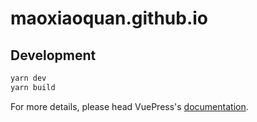# maoxiaoquan.github.io

> 

## Development

```bash
yarn dev
yarn build
```

For more details, please head VuePress's [documentation](https://v1.vuepress.vuejs.org/).

